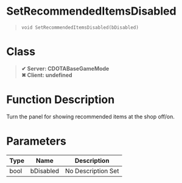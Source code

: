 # SetRecommendedItemsDisabled
> `void SetRecommendedItemsDisabled(bDisabled)`
# Class
> __✔ Server: CDOTABaseGameMode__  
> __✖ Client: undefined__  
# Function Description
Turn the panel for showing recommended items at the shop off/on.
# Parameters
Type|Name|Description
--|--|--
bool|bDisabled|No Description Set
